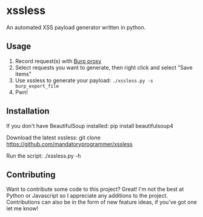 xssless
======

An automated XSS payload generator written in python.

Usage
-----

1. Record request(s) with [Burp proxy](http://portswigger.net/burp/proxy.html)
2. Select requests you want to generate, then right click and select "Save items"
3. Use xssless to generate your payload: `./xssless.py -s burp_export_file`
4. Pwn!

Installation
------------

If you don't have BeautifulSoup installed:
    pip install beautifulsoup4

Download the latest xssless:
    git clone https://github.com/mandatoryprogrammer/xssless

Run the script:
    ./xssless.py -h


Contributing
------------

Want to contribute some code to this project? Great! I'm not the best at Python or Javascript so I appreciate any additions to the project. Contributions can also be in the form of new feature ideas, if you've got one let me know!


